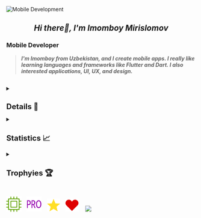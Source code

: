 ![Mobile Development](https://user-images.githubusercontent.com/103039335/187985075-e490846e-ce85-4b65-a0f6-4e965ee96bac.png)

<div align="center">

## _Hi there👋, I'm Imomboy Mirislomov_

</div>

### Mobile Developer
> ***I'm Imomboy from Uzbekistan, and I create mobile apps. I really like learning languages and frameworks like Flutter and Dart. I also interested applications, UI, UX, and design.***
##

<details>
    <summary><h1 style="font-size:20px;">Details 📄</h1></summary>
    
<table>

<tr>
<td>

- 🔭 I’m currently working on Mobile Applications. 
- 🌱 I’m currently learning Flutter. 
- 👯 I want to collaborate on Github. 
- 🤔 I’m looking for help with finding job. 
- 💬 Ask me about Flutter or any tech stuff. 
- 😄 Pronouns: He/His 
- ⚡ Fun fact: I spend almost 8 hours to programming every day. 
- 📫 How to reach me:
    
[![Linkedin](https://img.shields.io/badge/Imomboy-0077B5.svg?style=for-the-badge&logo=Linkedin&logoColor=white)](https://www.linkedin.com/in/imomboy-mirislomov-317a7924a/)
[![github](https://img.shields.io/badge/Imomboy-12100E.svg?style=for-the-badge&logo=github&logoColor=white)](https://github.com/Imomboy0405/)
[![Leetcode](https://img.shields.io/badge/-Imomboy-FFA116?style=for-the-badge&logo=LeetCode&logoColor=black)](https://leetcode.com/Imomboy0405/)
[![Codewars](https://img.shields.io/badge/Imomboy-B1361E?style=for-the-badge&logo=Codewars&logoColor=white)](https://www.codewars.com/users/Imomboy0405)
    
[![Dev Community](https://img.shields.io/badge/Imomboy-0A0A0A?style=for-the-badge&logoColor=white&logo=devdotto)](https://dev.to/Imomboy0405)
[![Stack overflow](https://img.shields.io/badge/Imomboy-FF7F27?style=for-the-badge&logoColor=white&logo=Stack%20Overflow)](https://stackoverflow.com/users/19895771)
[![telegram](https://img.shields.io/badge/Imomboy-2CA5E0?style=for-the-badge&logo=telegram&logoColor=white)](https://t.me/Mirislomov_Imomboy/)
[![Gmail](https://img.shields.io/badge/Imomboy-D14836?style=for-the-badge&logo=gmail&logoColor=white)](https://mail.google.com/mail/u/0/?fs=1&to=imomboymirislomov@gmail.com&su=Assalomu%20Alaykum%20Imomboy&tf=cm)
</td>
</tr>

<tr>
<th>

<img src="https://cdn.dribbble.com/users/1233499/screenshots/3852878/mobile-development2-2.gif" width="500">

</th>
</tr>

</table>
</details>

<div align="left">
    
<details>
    <summary><h1 style="font-size:20px;">Statistics 📈</h1></summary>
    <div align="center">

<table style="width:100%">
<tr>
<td>

[![Github stats](https://github-readme-stats.vercel.app/api?username=Imomboy0405&show_icons=true&bg_color=000000&icon_color=FFFF00&text_color=00ff00&title_color=0000FF&border_color=00ffff&border_radius=10&)](https://github.com/Imomboy0405)

</td>
<td>

<a href="https://github.com/Imomboy0405/github-readme-stats"><img alt="rzashakeri's Top Languages" src="https://github-readme-stats.vercel.app/api/top-langs/?username=Imomboy0405&langs_count=8&layout=compact&theme=default&show_icons=true&text_color=00ff00&border_color=00ffff&border_radius=5&bg_color=000000&title_color=0000FF&icon_color=FFFF00&hide=Jupyter%20Notebook" height="192px"/>

</td>
</tr>
    
<tr>
<th  colspan="2">

### Skills:
<img src='https://cdn-icons-png.flaticon.com/128/6132/6132222.png' alt='github' height='40'> <img src='https://flutter.su/file/1c9e18a80358bb98547bf4295ec8c438.png?w=300' alt='github' height='40'> <img src='https://img1.daumcdn.net/thumb/R800x0/?scode=mtistory2&fname=https%3A%2F%2Fblog.kakaocdn.net%2Fdn%2Fcttz0g%2FbtqFS0mc4u0%2FeUDKVHDdKuzy7wcEiB58Q1%2Fimg.png' alt='github' height='40'> <img src='https://pbs.twimg.com/media/EiwXTwlWoAAYJpZ.png' alt='github' height='40'> <img src='https://cases.devlight.io/wp-content/uploads/2019/07/kotlin-1-logo.png' alt='github' height='40'> <img src='https://pbs.twimg.com/media/BulhExbIMAAfbLV.png' alt='github' height='40'> <img src='https://lh3.googleusercontent.com/tE7qNqu1tahTeNJVDwAd8R2NK1-btdTl4EXE9m-7QVTX4PuJUsEPQlQlG9kwp9XhPvFa=w300' alt='github' height='40'> <img src='https://hookahcenter.shop/app/ico.png' alt='github' height='40'> <img src='https://lip.radiostuff.ru/wa-data/public/shop/brands/40865/40865.png' alt='github' height='40'> <img src='https://www.bilety24.pl/images/G.png' alt='github' height='40'><img src='https://www.freepngimg.com/thumb/tshirt/75908-tux-t-shirt-racer-kernel-linux-png-file-hd.png' alt='github' height='40'> <img src='https://images-wixmp-ed30a86b8c4ca887773594c2.wixmp.com/f/6d244090-b519-4f4a-8cf1-65500d741019/d4oug41-73e1266e-c792-4bfc-9762-806703da64c1.png/v1/fill/w_256,h_256,strp/microsoft_windows_xp_dock_icon_by_timsmanter_d4oug41-fullview.png?token=eyJ0eXAiOiJKV1QiLCJhbGciOiJIUzI1NiJ9.eyJzdWIiOiJ1cm46YXBwOjdlMGQxODg5ODIyNjQzNzNhNWYwZDQxNWVhMGQyNmUwIiwiaXNzIjoidXJuOmFwcDo3ZTBkMTg4OTgyMjY0MzczYTVmMGQ0MTVlYTBkMjZlMCIsIm9iaiI6W1t7ImhlaWdodCI6Ijw9MjU2IiwicGF0aCI6IlwvZlwvNmQyNDQwOTAtYjUxOS00ZjRhLThjZjEtNjU1MDBkNzQxMDE5XC9kNG91ZzQxLTczZTEyNjZlLWM3OTItNGJmYy05NzYyLTgwNjcwM2RhNjRjMS5wbmciLCJ3aWR0aCI6Ijw9MjU2In1dXSwiYXVkIjpbInVybjpzZXJ2aWNlOmltYWdlLm9wZXJhdGlvbnMiXX0.PDIeS7wAPn0aT7o-z1l_U5p2fUEHMiO_Twa8OSHGOzc' alt='github' height='40'>

</th>
</tr>
    
</table>
    </div>
    </details>
    
<details>
    <summary><h1 style="font-size:20px;">Trophyies 🏆</h1></summary>
        <div align="center">
            
## GitHub Profile Trophy 🏆
[![trophy](https://github-profile-trophy.vercel.app/?username=Imomboy0405&row=1&margin-w=15)](https://github.com/ryo-ma/github-profile-trophy)
        </div>
</details>
    
##
    
<a href='https://docs.github.com/en/developers'><img src='https://raw.githubusercontent.com/acervenky/animated-github-badges/master/assets/devbadge.gif' width='40' height='40'></a> <a href='https://github.com/pricing'><img src='https://raw.githubusercontent.com/acervenky/animated-github-badges/master/assets/pro.gif' width='40' height='40'></a> <a href='https://stars.github.com/'><img src='https://raw.githubusercontent.com/acervenky/animated-github-badges/master/assets/starbadge.gif' width='35' height='35'></a> <a href='https://docs.github.com/en/github/supporting-the-open-source-community-with-github-sponsors'><img src='https://raw.githubusercontent.com/acervenky/animated-github-badges/master/assets/sponsorbadge.gif' width='35' height='35'></a> 
![](https://komarev.com/ghpvc/?username=Imomboy0405&label=PROFILE+VIEWS&style=for-the-badge)

</div>  
